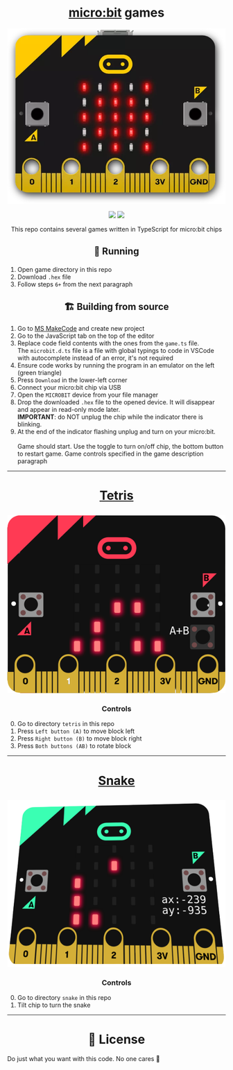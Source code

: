 <h1 align="center">
  <a href="https://microbit.org/">micro:bit</a> games
</h1>
<div align="center">
  <img src="./microbit.webp" alt="micro:bit preview">
  <a href="https://t.me/ExposedCatDev">
  
  ![](https://img.shields.io/badge/Telegram-Developer-informational?style=for-the-badge&logo=telegram&logoColor=26A5E4&color=26A5E4)</a>
  <a href="https://www.reddit.com/user/ExposedCatDev">
  ![](https://img.shields.io/badge/Reddit-Developer-informational?style=for-the-badge&logo=reddit&logoColor=FF5700&color=FF5700)</a>
</div>

<p align="center">
  This repo contains several games written in TypeScript for micro:bit chips
</p>

<h2 align="center">
  <p>👾 Running</p>
</h2>

1. Open game directory in this repo
2. Download `.hex` file
3. Follow steps `6+` from the next paragraph

<h2 align="center">
  <p>🏗 Building from source</p>
</h2>

1. Go to <a href="https://makecode.microbit.org">MS MakeCode</a> and create new project
2. Go to the JavaScript tab on the top of the editor
3. Replace code field contents with the ones from the `game.ts` file.  
   The `microbit.d.ts` file is a file with global typings to code in VSCode with autocomplete instead of an error, it's not required
4. Ensure code works by running the program in an emulator on the left (green triangle)
5. Press `Download` in the lower-left corner
6. Connect your micro:bit chip via USB
7. Open the `MICROBIT` device from your file manager
8. Drop the downloaded `.hex` file to the opened device. It will disappear and appear in read-only mode later.  
   <b>IMPORTANT</b>: do NOT unplug the chip while the indicator there is blinking.
9. At the end of the indicator flashing unplug and turn on your micro:bit.  
   <br>
Game should start. Use the toggle to turn on/off chip, the bottom button to restart game. Game controls specified in the game description paragraph

<hr>
<h1 align="center">
  <p><a href="https://github.com/ExposedCat/microbit-games#--tetris">Tetris</a></p>
</h1>

<div align="center">
  <img src="./tetris.png" alt="Tetris game preview">
</div>

<h3 align="center">
  <p>Controls</p>
</h3>

0. Go to directory `tetris` in this repo
1. Press `Left button (A)` to move block left
2. Press `Right button (B)` to move block right
3. Press `Both buttons (AB)` to rotate block

<hr>
<h1 align="center">
  <p><a href="https://github.com/ExposedCat/microbit-games#--snake">Snake</a></p>
</h1>

<div align="center">
  <img src="./snake.png" alt="Snake game preview">
</div>

<h3 align="center">
  <p>Controls</p>
</h3>

0. Go to directory `snake` in this repo
1. Tilt chip to turn the snake

<hr>
<h1 align="center">
  📃 License
</h1>

Do just what you want with this code. No one cares 🥱